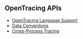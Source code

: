 ## OpenTracing APIs

* [OpenTracing Language Support](api-implementations.md)
* [Data Conventions](data-conventions.md)
* [Cross-Process Tracing](cross-process-tracing.md)
